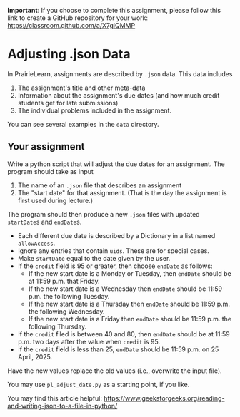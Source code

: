 
**Important**: If you choose to complete this assignment, please follow this link to create a GitHub repository for your work: <https://classroom.github.com/a/X7giQMMP>

# Adjusting .json Data

In PrairieLearn, assignments are described by `.json` data.  This data 
includes 
1. The assignment's title and other meta-data
2. Information about the assignment's due dates (and how much credit students get for late submissions)
3. The individual problems included in the assignment.

You can see several examples in the `data` directory.

## Your assignment

Write a python script that will adjust the due dates for an assignment. The program should take as input
1. The name of an `.json` file that describes an assignment
2. The "start date" for that assignment. (That is the day the assignment is first used during lecture.)

The program should then produce a new `.json` files with updated `startDate`s and `endDate`s.

* Each different due date is described by a Dictionary in a list named `allowAccess`.
* Ignore any entries that contain `uids`. These are for special cases.
* Make `startDate` equal to the date given by the user.
* If the `credit` field is 95 or greater, then choose `endDate` as follows:
  * If the new start date is a Monday or Tuesday, then `endDate` should be at 11:59 p.m. that Friday.
  * If the new start date is a Wednesday then `endDate` should be 11:59 p.m. the following Tuesday.
  * If the new start date is a Thursday then `endDate` should be 11:59 p.m. the following Wednesday.
  * If the new start date is a Friday then `endDate` should be 11:59 p.m. the following Thursday.
* If the `credit` filed is between 40 and 80, then `endDate` should be at 11:59 p.m. two days after the value when `credit` is 95.
* If the `credit` field is less than 25, `endDate` should be 11:59 p.m. on 25 April, 2025.

Have the new values replace the old values (i.e., overwrite the input file).

You may use `pl_adjust_date.py` as a starting point, if you like.

You may find this article helpful: <https://www.geeksforgeeks.org/reading-and-writing-json-to-a-file-in-python/>